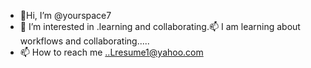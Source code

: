 - 👀Hi, I’m @yourspace7
- 👀 I’m interested in .learning and collaborating.📫 I am learning  about workflows and collaborating.....
- 📫 How to reach me ..Lresume1@yahoo.com
